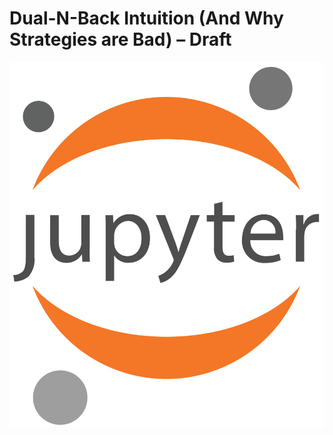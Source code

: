 # Dual-N-Back Intuition (And Why Strategies are Bad) – Draft

![Data Example](https://github.com/dclipca/dclipca.github.io/raw/master/images/jupyter_logo.png)
